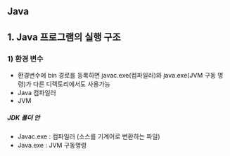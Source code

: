 ## Java

## 1. Java 프로그램의 실행 구조 
### 1)  환경 변수 
* 환경변수에 bin 경로를 등록하면 javac.exe(컴파일러)와 java.exe(JVM 구동 명령)가 다른 디렉토리에서도 사용가능
* Java 컴파일러
* JVM 
##### JDK 폴더 안
* Javac.exe : 컴파일러 (소스를 기계어로 변환하는 파일)
* Java.exe : JVM 구동명령
